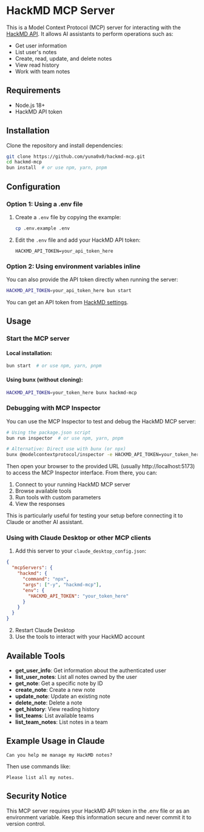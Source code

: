 # HackMD MCP Server

This is a Model Context Protocol (MCP) server for interacting with the [HackMD API](https://hackmd.io/@hackmd-api/developer-portal). It allows AI assistants to perform operations such as:

- Get user information
- List user's notes
- Create, read, update, and delete notes
- View read history
- Work with team notes

## Requirements

- Node.js 18+
- HackMD API token

## Installation

Clone the repository and install dependencies:

```bash
git clone https://github.com/yuna0x0/hackmd-mcp.git
cd hackmd-mcp
bun install  # or use npm, yarn, pnpm
```

## Configuration

### Option 1: Using a .env file

1. Create a `.env` file by copying the example:
   ```bash
   cp .env.example .env
   ```

2. Edit the `.env` file and add your HackMD API token:
   ```
   HACKMD_API_TOKEN=your_api_token_here
   ```

### Option 2: Using environment variables inline

You can also provide the API token directly when running the server:

```bash
HACKMD_API_TOKEN=your_api_token_here bun start
```

You can get an API token from [HackMD settings](https://hackmd.io/settings#api).

## Usage

### Start the MCP server

#### Local installation:

```bash
bun start  # or use npm, yarn, pnpm
```

#### Using bunx (without cloning):

```bash
HACKMD_API_TOKEN=your_token_here bunx hackmd-mcp
```

### Debugging with MCP Inspector

You can use the MCP Inspector to test and debug the HackMD MCP server:

```bash
# Using the package.json script
bun run inspector  # or use npm, yarn, pnpm

# Alternative: Direct use with bunx (or npx)
bunx @modelcontextprotocol/inspector -e HACKMD_API_TOKEN=your_token_here bunx hackmd-mcp
```

Then open your browser to the provided URL (usually http://localhost:5173) to access the MCP Inspector interface. From there, you can:

1. Connect to your running HackMD MCP server
2. Browse available tools
3. Run tools with custom parameters
4. View the responses

This is particularly useful for testing your setup before connecting it to Claude or another AI assistant.

### Using with Claude Desktop or other MCP clients

1. Add this server to your `claude_desktop_config.json`:

```json
{
  "mcpServers": {
    "hackmd": {
      "command": "npx",
      "args": ["-y", "hackmd-mcp"],
      "env": {
        "HACKMD_API_TOKEN": "your_token_here"
      }
    }
  }
}
```

2. Restart Claude Desktop
3. Use the tools to interact with your HackMD account

## Available Tools

- **get_user_info**: Get information about the authenticated user
- **list_user_notes**: List all notes owned by the user
- **get_note**: Get a specific note by ID
- **create_note**: Create a new note
- **update_note**: Update an existing note
- **delete_note**: Delete a note
- **get_history**: View reading history
- **list_teams**: List available teams
- **list_team_notes**: List notes in a team

## Example Usage in Claude

```
Can you help me manage my HackMD notes?
```

Then use commands like:

```
Please list all my notes.
```

## Security Notice

This MCP server requires your HackMD API token in the .env file or as an environment variable. Keep this information secure and never commit it to version control.
